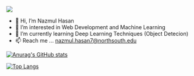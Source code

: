 ![](https://komarev.com/ghpvc/?username=NazmulHasan7&color=green)
- 👋 Hi, I’m Nazmul Hasan
- 👀 I’m interested in Web Development and Machine Learning
- 🌱 I’m currently learning Deep Learning Techniques (Object Detecion)
- 📫 Reach me ... nazmul.hasan7@northsouth.edu

<!---
NazmulHasan7/NazmulHasan7 is a ✨ special ✨ repository because its `README.md` (this file) appears on your GitHub profile.
You can click the Preview link to take a look at your changes.
--->
[![Anurag's GitHub stats](https://github-readme-stats.vercel.app/api?username=NazmulHasan7&count_private=true&show_icons=true&theme=radical)](https://github.com/anuraghazra/github-readme-stats)

[![Top Langs](https://github-readme-stats.vercel.app/api/top-langs/?username=NazmulHasan7&layout=compact&show_icons=true&theme=radical)](https://github.com/anuraghazra/github-readme-stats)
